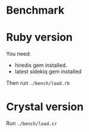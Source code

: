 # Benchmark

# Ruby version

You need:

 - hiredis gem installed.
 - latest sidekiq gem installed

Then run `./bench/load.rb`

# Crystal version

Run `./bench/load.cr`
